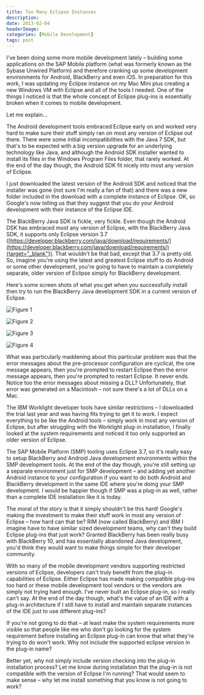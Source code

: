 ```yaml
---
title: Too Many Eclipse Instances
description: 
date: 2013-02-04
headerImage: 
categories: [Mobile Development]
tags: post
---
```


I've been doing some more mobile development lately – building some applications on the SAP Mobile platform (what was formerly known as the Sybase Unwired Platform) and therefore cranking up some development environments for Android, BlackBerry and even iOS. In preparation for this work, I was updating my Eclipse instance on my Mac Mini plus creating a new Windows VM with Eclipse and all of the tools I needed. One of the things I noticed is that the whole concept of Eclipse plug-ins is essentially broken when it comes to mobile development.

Let me explain…

The Android development tools embraced Eclipse early on and worked very hard to make sure their stuff simply ran on most any version of Eclipse out there. There were some initial incompatibilities with the Java 7 SDK, but that's to be expected with a big version upgrade for an underlying technology like Java, and although the Android SDK installer wanted to install its files in the Windows Program Files folder, that rarely worked. At the end of the day though, the Android SDK fit nicely into most any version of Eclipse.

I just downloaded the latest version of the Android SDK and noticed that the installer was gone (not sure I'm really a fan of that) and there was a new folder included in the download with a complete instance of Eclipse. OK, so Google's now telling us that they suggest that you do your Android development with their instance of the Eclipse IDE.

The BlackBerry Java SDK is fickle, very fickle. Even though the Android DSK has embraced most any version of Eclipse, with the BlackBerry Java SDK, it supports only Eclipse version 3.7 ([https://developer.blackberry.com/java/download/requirements/](https://developer.blackberry.com/java/download/requirements/){target="_blank"}). That wouldn't be that bad, except that 3.7 is pretty old. So, imagine you're using the latest and greatest Eclipse stuff to do Android or some other development, you're going to have to maintain a completely separate, older version of Eclipse simply for BlackBerry development.

Here's some screen shots of what you get when you successfully install then try to run the BlackBerry Java development SDK in a current version of Eclipse.

![Figure 1](/images/2013/eclipse-1.png)

![Figure 2](/images/2013/eclipse-2.png)

![Figure 3](/images/2013/eclipse-3.png)

![Figure 4](/images/2013/eclipse-4.png)

What was particularly maddening about this particular problem was that the error messages about the pre-processor configuration are cyclical, the one message appears, then you're prompted to restart Eclipse then the error message appears, then you're prompted to restart Eclipse. It never ends.  
Notice too the error messages about missing a DLL? Unfortunately, that error was generated on a Macintosh – not sure there's a lot of DLLs on a Mac.

The IBM Worklight developer tools have similar restrictions – I downloaded the trial last year and was having fits trying to get it to work. I expect everything to be like the Android tools – simply work in most any version of Eclipse, but after struggling with the Worklight plug-in installation, I finally looked at the system requirements and noticed it too only supported an older version of Eclipse.

The SAP Mobile Platform (SMP) tooling uses Eclipse 3.7, so it's really easy to setup BlackBerry and Android Java development environments within the SMP development tools. At the end of the day though, you're still setting up a separate environment just for SMP development – and adding yet another Android instance to your configuration if you want to do both Android and BlackBerry development in the same IDE where you're doing your SMP development. I would be happier though if SMP was a plug-in as well, rather than a complete IDE installation like it is today.

The moral of the story is that it simply shouldn't be this hard! Google's making the investment to make their stuff work in most any version of Eclipse – how hard can that be? RIM (now called BlackBerry) and IBM I imagine have to have similar sized development teams, why can't they build Eclipse plug-ins that just work? Granted BlackBerry has been really busy with BlackBerry 10, and has essentially abandoned Java development, you'd think they would want to make things simple for their developer community.

With so many of the mobile development vendors supporting restricted versions of Eclipse, developers can't truly benefit from the plug-in capabilities of Eclipse. Either Eclipse has made making compatible plug-ins too hard or these mobile development tool vendors or the vendors are simply not trying hard enough. I've never built an Eclipse plug-in, so I really can't say. At the end of the day though, what's the value of an IDE with a plug-in architecture if I still have to install and maintain separate instances of the IDE just to use different plug-ins?

If you're not going to do that – at least make the system requirements more visible so that people like me who don't go looking for the system requirement before installing an Eclipse plug-in can know that what they're trying to do won't work. Why not include the supported eclipse version in the plug-in name?

Better yet, why not simply include version checking into the plug-in installation process? Let me know during installation that the plug-in is not compatible with the version of Eclipse I'm running? That would seem to make sense – why let me install something that you know is not going to work?